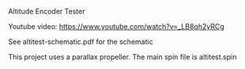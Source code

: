 Altitude Encoder Tester

Youtube video: https://www.youtube.com/watch?v=_LB8qh2yRCg

See altitest-schematic.pdf for the schematic

This project uses a parallax propeller. The main spin file is altitest.spin
